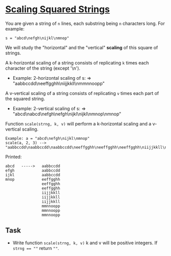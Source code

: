 # [Scaling Squared Strings](https://www.codewars.com/kata/scaling-squared-strings "https://www.codewars.com/kata/56ed20a2c4e5d69155000301")

You are given a string of `n` lines, each substring being `n` characters long. 
For example:

`s = "abcd\nefgh\nijkl\nmnop"`

We will study the "horizontal" and the "vertical" **scaling** of this square of strings.

A k-horizontal scaling of a string consists of replicating `k` times each character of the string
(except '\n').

- Example: 2-horizontal scaling of s: => "aabbccdd\neeffgghh\niijjkkll\nmmnnoopp"

A v-vertical scaling of a string consists of replicating `v` times each part of the squared string.

- Example: 2-vertical scaling of s: => "abcd\nabcd\nefgh\nefgh\nijkl\nijkl\nmnop\nmnop"

Function `scale(strng, k, v)` will perform a k-horizontal scaling and a v-vertical scaling.

```
Example: a = "abcd\nefgh\nijkl\nmnop"
scale(a, 2, 3) --> "aabbccdd\naabbccdd\naabbccdd\neeffgghh\neeffgghh\neeffgghh\niijjkkll\niijjkkll\niijjkkll\nmmnnoopp\nmmnnoopp\nmmnnoopp"
```
Printed:
```
abcd   ----->   aabbccdd
efgh            aabbccdd
ijkl            aabbccdd
mnop            eeffgghh
                eeffgghh
                eeffgghh
                iijjkkll
                iijjkkll
                iijjkkll
                mmnnoopp
                mmnnoopp
                mmnnoopp
```

## Task

- Write function `scale(strng, k, v)` 
k and v will be positive integers. If `strng == ""` return `""`.
